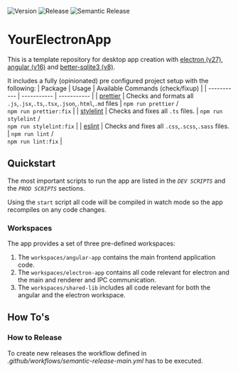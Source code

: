 ![Version](https://img.shields.io/badge/dynamic/json?url=https%3A%2F%2Fgithub.com%2FEngelhardtFritz%2Fmanga-reader%2Fraw%2Fmain%2Fpackage.json&query=%24.version)
![Release](https://github.com/EngelhardtFritz/manga-reader/actions/workflows/release.yml/badge.svg)
![Semantic Release](https://github.com/EngelhardtFritz/manga-reader/actions/workflows/release.yml/badge.svg)

# YourElectronApp

This is a template repository for desktop app creation with [electron (v27)](https://www.electronjs.org/de/), [angular (v16)](https://angular.io/) and [better-sqlite3 (v8)](https://github.com/WiseLibs/better-sqlite3).

It includes a fully (opinionated) pre configured project setup with the following:
| Package | Usage | Available Commands (check/fixup) |
| ----------- | ----------- | ----------- |
| [prettier](https://prettier.io/) | Checks and formats all `.js`,`.jsx`,`.ts`,`.tsx`,`.json`,`.html`,`.md` files | `npm run prettier` /<br/> `npm run prettier:fix` |
| [stylelint](https://stylelint.io/) | Checks and fixes all `.ts` files. | `npm run stylelint` /<br/> `npm run stylelint:fix` |
| [eslint](https://eslint.org/) | Checks and fixes all `.css`,`.scss`,`.sass` files. | `npm run lint` /<br/> `npm run lint:fix` |

## Quickstart

The most important scripts to run the app are listed in the _`DEV SCRIPTS`_ and the _`PROD SCRIPTS`_ sections.

Using the `start` script all code will be compiled in watch mode so the app recompiles on any code changes.

### Workspaces

The app provides a set of three pre-defined workspaces:

1. The `workspaces/angular-app` contains the main frontend application code.
2. The `workspaces/electron-app` contains all code relevant for electron and the main and renderer and IPC communication.
3. The `workspaces/shared-lib` includes all code relevant for both the angular and the electron workspace.

## How To's

### How to Release

To create new releases the workflow defined in _.github/workflows/semantic-release-main.yml_ has to be executed.
